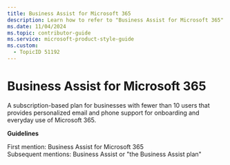 ```yaml
---
title: Business Assist for Microsoft 365
description: Learn how to refer to "Business Assist for Microsoft 365" in your content.
ms.date: 11/04/2024
ms.topic: contributor-guide
ms.service: microsoft-product-style-guide
ms.custom:
  - TopicID 51192
---
```



# Business Assist for Microsoft 365

A subscription-based plan for businesses with fewer than 10 users that provides personalized email and phone support for onboarding and everyday use of Microsoft 365.

**Guidelines**

First mention: Business Assist for Microsoft 365  
Subsequent mentions: Business Assist or "the Business Assist plan"